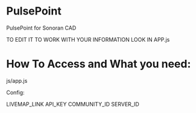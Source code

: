 # PulsePoint
PulsePoint for Sonoran CAD

TO EDIT IT TO WORK WITH YOUR INFORMATION LOOK IN APP.js


# How To Access and What you need:

js/app.js

Config: 

LIVEMAP_LINK
API_KEY
COMMUNITY_ID
SERVER_ID  
